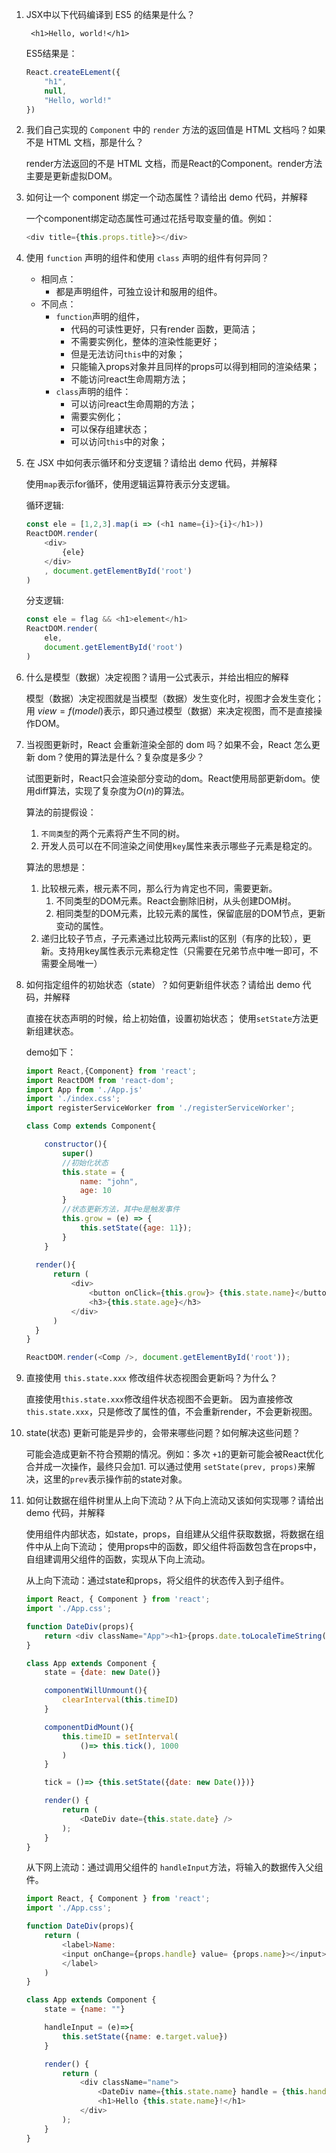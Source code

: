 1. JSX中以下代码编译到 ES5 的结果是什么？

    ```
     <h1>Hello, world!</h1>

    ```
	
	ES5结果是：
	
	```javascript
	React.createELement({
		"h1",
		null,
		"Hello, world!"
	})
	```
	
2. 我们自己实现的 `Component` 中的 `render` 方法的返回值是 HTML 文档吗？如果不是 HTML 文档，那是什么？

	render方法返回的不是 HTML 文档，而是React的Component。render方法主要是更新虚拟DOM。

3. 如何让一个 component 绑定一个动态属性？请给出 demo 代码，并解释

	一个component绑定动态属性可通过花括号取变量的值。例如：
	
	```javascript
	<div title={this.props.title}></div>
	```

4. 使用 `function` 声明的组件和使用 `class` 声明的组件有何异同？

	- 相同点：
		+ 都是声明组件，可独立设计和服用的组件。
	- 不同点：
		+ `function`声明的组件，
		  - 代码的可读性更好，只有render 函数，更简洁；
		  - 不需要实例化，整体的渲染性能更好；
		  - 但是无法访问`this`中的对象；
		  - 只能输入props对象并且同样的props可以得到相同的渲染结果；
		  - 不能访问react生命周期方法；
		+ `class`声明的组件：
		  - 可以访问react生命周期的方法；
		  - 需要实例化；
		  - 可以保存组建状态；
		  - 可以访问`this`中的对象；

5. 在 JSX 中如何表示循环和分支逻辑？请给出 demo 代码，并解释

	使用`map`表示for循环，使用逻辑运算符表示分支逻辑。
	
	循环逻辑:
	
	```javascript
	const ele = [1,2,3].map(i => (<h1 name={i}>{i}</h1>))
  	ReactDOM.render(
		<div>
			{ele}
		</div>
		, document.getElementById('root')
	)
	```
	
	分支逻辑:
	
	```javascript
	const ele = flag && <h1>element</h1>
	ReactDOM.render(
		ele,
		document.getElementById('root')
	)
	```
	
6. 什么是模型（数据）决定视图？请用一公式表示，并给出相应的解释

    模型（数据）决定视图就是当模型（数据）发生变化时，视图才会发生变化；
    用 $view = f(model)$表示，即只通过模型（数据）来决定视图，而不是直接操作DOM。
	
7. 当视图更新时，React 会重新渲染全部的 dom 吗？如果不会，React 怎么更新 dom？使用的算法是什么？复杂度是多少？

	试图更新时，React只会渲染部分变动的dom。React使用局部更新dom。使用diff算法，实现了复杂度为$O(n)$的算法。
	
	算法的前提假设：
	
	1. `不同类型`的两个元素将产生不同的树。
	2. 开发人员可以在不同渲染之间使用`key`属性来表示哪些子元素是稳定的。
	
	算法的思想是：
	
	1. 比较根元素，根元素不同，那么行为肯定也不同，需要更新。
	   1. 不同类型的DOM元素。React会删除旧树，从头创建DOM树。
	   2. 相同类型的DOM元素，比较元素的属性，保留底层的DOM节点，更新变动的属性。
	2. 递归比较子节点，子元素通过比较两元素list的区别（有序的比较），更新。支持用key属性表示元素稳定性（只需要在兄弟节点中唯一即可，不需要全局唯一）

8. 如何指定组件的初始状态（state）？如何更新组件状态？请给出 demo 代码，并解释

	直接在状态声明的时候，给上初始值，设置初始状态；
	使用`setState`方法更新组建状态。
	
	demo如下：
	
	```javascript
	import React,{Component} from 'react';
	import ReactDOM from 'react-dom';
	import App from './App.js'
	import './index.css';
	import registerServiceWorker from './registerServiceWorker';

	class Comp extends Component{

		constructor(){
			super()
			//初始化状态
			this.state = {
				name: "john",
				age: 10
			}
			//状态更新方法，其中e是触发事件
			this.grow = (e) => {
				this.setState({age: 11});
			}
		}
  
      render(){
		  return (
	   		  <div>
				  <button onClick={this.grow}> {this.state.name}</button>
				  <h3>{this.state.age}</h3>
			  </div>
		  )
	  }
	}

	ReactDOM.render(<Comp />, document.getElementById('root'));
	```

9. 直接使用 `this.state.xxx` 修改组件状态视图会更新吗？为什么？

	直接使用`this.state.xxx`修改组件状态视图不会更新。
	因为直接修改`this.state.xxx`，只是修改了属性的值，不会重新render，不会更新视图。

10. state(状态) 更新可能是异步的，会带来哪些问题？如何解决这些问题？

	可能会造成更新不符合预期的情况。例如：多次 `+1`的更新可能会被React优化合并成一次操作，最终只会加1.
	可以通过使用 `setState(prev, props)`来解决，这里的`prev`表示操作前的state对象。

11. 如何让数据在组件树里从上向下流动？从下向上流动又该如何实现哪？请给出 demo 代码，并解释

	使用组件内部状态，如state，props，自组建从父组件获取数据，将数据在组件中从上向下流动；
	使用props中的函数，即父组件将函数包含在props中，自组建调用父组件的函数，实现从下向上流动。
	
	从上向下流动：通过state和props，将父组件的状态传入到子组件。
	
	```javascript
	import React, { Component } from 'react';
	import './App.css';

	function DateDiv(props){
		return <div className="App"><h1>{props.date.toLocaleTimeString()}</h1></div>
	}

	class App extends Component {
		state = {date: new Date()}

		componentWillUnmount(){
			clearInterval(this.timeID)
		}
	
		componentDidMount(){
			this.timeID = setInterval(
				()=> this.tick(), 1000
			)
		}
	
		tick = ()=> {this.setState({date: new Date()})}
	
		render() {
			return (
				<DateDiv date={this.state.date} />
			);
		}
	}
	```
	
	从下网上流动：通过调用父组件的 `handleInput`方法，将输入的数据传入父组件。
	
	```javascript
	import React, { Component } from 'react';
	import './App.css';

	function DateDiv(props){
		return (
			<label>Name: 
			<input onChange={props.handle} value= {props.name}></input>
			</label>
		)
	}

	class App extends Component {
		state = {name: ""}

		handleInput = (e)=>{
			this.setState({name: e.target.value})
		}

		render() {
			return (
				<div className="name">
					<DateDiv name={this.state.name} handle = {this.handleInput}/>
					<h1>Hello {this.state.name}!</h1>
				</div>
			);
	   	}
	}
	```


